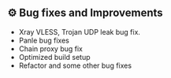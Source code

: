 ## ⚙️ Bug fixes and Improvements
- Xray VLESS, Trojan UDP leak bug fix.
- Panle bug fixes
- Chain proxy bug fix
- Optimized build setup
- Refactor and some other bug fixes
